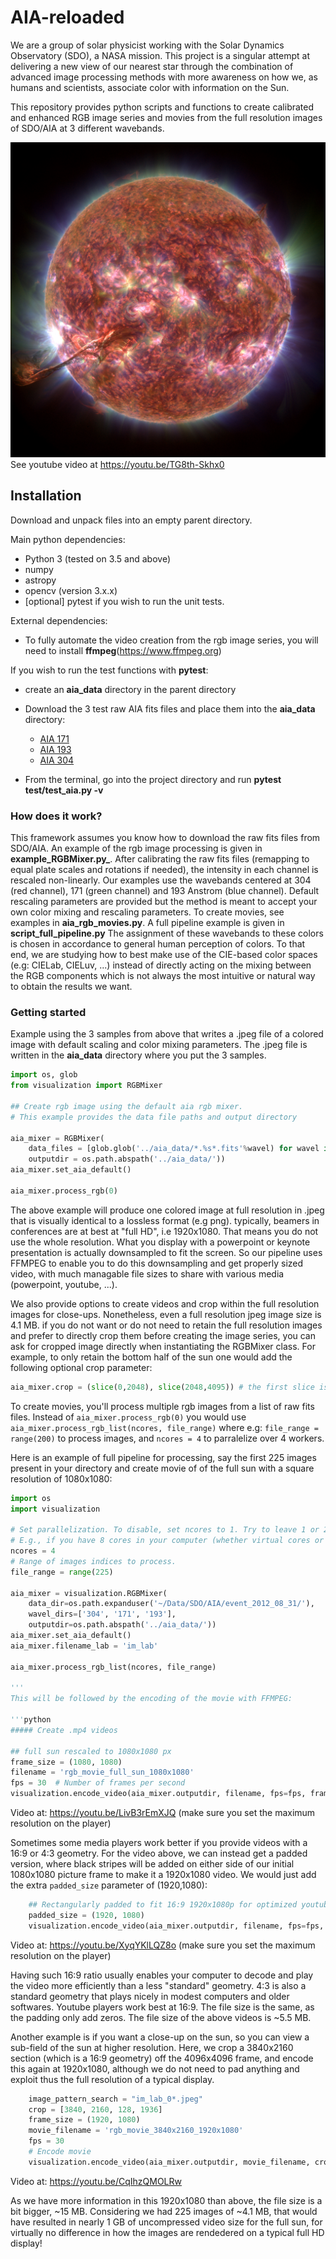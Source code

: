 # AIA-reloaded
We are a group of solar physicist working with the Solar Dynamics Observatory (SDO), a NASA mission. This project is a singular attempt at delivering a new view of our nearest star through the combination of advanced image processing methods with more awareness on how we, as humans and scientists, associate color with information on the Sun. 

This repository provides python scripts and functions to create calibrated and enhanced RGB image series and movies from the full resolution images of SDO/AIA at 3 different wavebands. 

[![RGB image from SDO/AIA](images/im_rgb_gamma_2.8_2.8_2.4_btf_0.3_169.jpeg)](https://youtu.be/TG8th-Skhx0)
See youtube video at https://youtu.be/TG8th-Skhx0


## Installation

Download and unpack files into an empty parent directory.

Main python dependencies:

* Python 3 (tested on 3.5 and above)
* numpy 
* astropy
* opencv (version 3.x.x)
* [optional] pytest if you wish to run the unit tests. 

External dependencies:
* To fully automate the video creation from the rgb image series, you will need to install **ffmpeg**(https://www.ffmpeg.org)
 
If you wish to run the test functions with **pytest**: 

* create an **aia_data** directory in the parent directory

* Download the 3 test raw AIA fits files and place them into the **aia_data** directory:
  * [AIA 171](https://drive.google.com/open?id=1-qT9RFb8NXFWlhbvNVVXm52JJ0cjLJyV)
  * [AIA 193](https://drive.google.com/open?id=1NCVU91LQoFfmZMdg9eFec6nzdDf6q7Qx)
  * [AIA 304](https://drive.google.com/open?id=1lCoKH_BghuCuFwsrTVbtBz76ynVG_NQP)
  
* From the terminal, go into the project directory and run **pytest test/test_aia.py -v**

### How does it work? 

This framework assumes you know how to download the raw fits files from SDO/AIA. 
An example of the rgb image processing is given in **example_RGBMixer.py_**. After calibrating the raw fits files (remapping to equal plate scales and rotations if needed), the intensity in each channel is rescaled non-linearly. Our examples use the wavebands centered at 304 (red channel), 171 (green channel) and 193 Anstrom (blue channel). Default rescaling parameters are provided but the method is meant to accept your own color mixing and rescaling parameters. 
To create movies, see examples in **aia_rgb_movies.py**. A full pipeline example is given in **script_full_pipeline.py**
The assignment of these wavebands to these colors is chosen in accordance to general human perception of colors. To that end, we are studying how to best make use of the CIE-based color spaces (e.g: CIELab, CIELuv, ...) instead of directly acting on the mixing between the RGB components which is not always the most intuitive or natural way to obtain the results we want. 

### Getting started

Example using the 3 samples from above that writes a .jpeg file of a colored image with default scaling and color mixing parameters. 
The .jpeg file is written in the **aia_data** directory where you put the 3 samples.

```python
import os, glob
from visualization import RGBMixer

## Create rgb image using the default aia rgb mixer.
# This example provides the data file paths and output directory

aia_mixer = RGBMixer(
    data_files = [glob.glob('../aia_data/*.%s*.fits'%wavel) for wavel in ['304', '171', '193']],
    outputdir = os.path.abspath('../aia_data/'))
aia_mixer.set_aia_default()

aia_mixer.process_rgb(0)
```

The above example will produce one colored image at full resolution in .jpeg that is visually identical to a lossless format (e.g png). 
typically, beamers in conferences are at best at "full HD", i.e 1920x1080. That means you do not use the whole resolution. What you display with a powerpoint or keynote presentation is actually downsampled to fit the screen. So our pipeline uses FFMPEG to enable you to do this downsampling and get properly sized video, with much managable file sizes to share with various media (powerpoint, youtube, ...). 

We also provide options to create videos and crop within the full resolution images for close-ups. Nonetheless, even a full resolution jpeg image size is 4.1 MB. if you do not want or do not need to retain the full resolution images and prefer to directly crop them before creating the image series, you can ask for cropped image directly when instantiating the RGBMixer class. For example, to only retain the bottom half of the sun one would add the following optional crop parameter:

```python
aia_mixer.crop = (slice(0,2048), slice(2048,4095)) # the first slice is over

```

To create movies, you'll process multiple rgb images from a list of raw fits files. Instead of ```aia_mixer.process_rgb(0)``` you would use ```aia_mixer.process_rgb_list(ncores, file_range)``` where e.g: ```file_range = range(200)``` to process images, and ```ncores = 4``` to parralelize over 4 workers. 

Here is an example of full pipeline for processing, say the first 225 images present in your directory and create movie of of the full sun with a square resolution of 1080x1080:

```python
import os
import visualization

# Set parallelization. To disable, set ncores to 1. Try to leave 1 or 2 cores available in your machine if you want to keep working normally:
# E.g., if you have 8 cores in your computer (whether virtual cores or physical cores). Use maximum ncores = 6
ncores = 4
# Range of images indices to process.
file_range = range(225)

aia_mixer = visualization.RGBMixer(
    data_dir=os.path.expanduser('~/Data/SDO/AIA/event_2012_08_31/'),
    wavel_dirs=['304', '171', '193'],
    outputdir=os.path.abspath('../aia_data/'))
aia_mixer.set_aia_default()
aia_mixer.filename_lab = 'im_lab'

aia_mixer.process_rgb_list(ncores, file_range)

'''
This will be followed by the encoding of the movie with FFMPEG:

'''python
##### Create .mp4 videos

## full sun rescaled to 1080x1080 px
frame_size = (1080, 1080)
filename = 'rgb_movie_full_sun_1080x1080'
fps = 30  # Number of frames per second
visualization.encode_video(aia_mixer.outputdir, filename, fps=fps, frame_size=frame_size)

```
Video at: https://youtu.be/LivB3rEmXJQ (make sure you set the maximum resolution on the player)


Sometimes some media players work better if you provide videos with a 16:9 or 4:3 geometry. For the video above, we can instead get a padded version, where black stripes will be added on either side of our initial 1080x1080 picture frame to make it a 1920x1080 video. We would just add the extra ```padded_size``` parameter of (1920,1080):

```python
    ## Rectangularly padded to fit 16:9 1920x1080p for optimized youtube streaming
    padded_size = (1920, 1080)
    visualization.encode_video(aia_mixer.outputdir, filename, fps=fps, frame_size=frame_size, padded_size=padded_size)

```
Video at: https://youtu.be/XyqYKlLQZ8o (make sure you set the maximum resolution on the player)

Having such 16:9 ratio usually enables your computer to decode and play the video more efficiently than a less "standard" geometry. 4:3 is also a standard geometry that plays nicely in modest computers and older softwares. Youtube players work best at 16:9. The file size is the same, as the padding only add zeros. 
The file size of the above videos is ~5.5 MB. 

Another example is if you want a close-up on the sun, so you can view a sub-field of the sun at higher resolution. Here, we crop a 3840x2160 section (which is a 16:9 geometry) off the 4096x4096 frame, and encode this again at 1920x1080, although we do not need to pad anything and exploit thus the full resolution of a typical display. 

```python
    image_pattern_search = "im_lab_0*.jpeg"
    crop = [3840, 2160, 128, 1936]
    frame_size = (1920, 1080)
    movie_filename = 'rgb_movie_3840x2160_1920x1080'
    fps = 30
    # Encode movie
    visualization.encode_video(aia_mixer.outputdir, movie_filename, crop=crop, frame_size=frame_size, image_pattern_search=image_pattern_search)

```
Video at: https://youtu.be/CqIhzQMOLRw

As we have more information in this 1920x1080 than above, the file size is a bit bigger, ~15 MB. Considering we had 225 images of ~4.1 MB, that would have resulted in nearly 1 GB of uncompressed video size for the full sun, for virtually no difference in how the images are rendedered on a typical full HD display!








